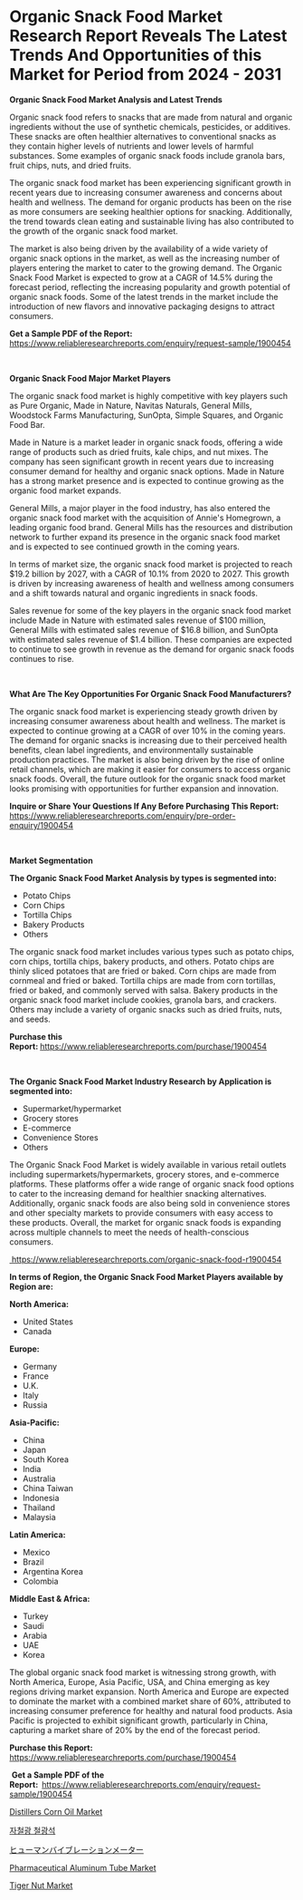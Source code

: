 <p><h1>Organic Snack Food Market Research Report Reveals The Latest Trends And Opportunities of this Market for Period from 2024 - 2031</h1></p><p><strong>Organic Snack Food Market Analysis and Latest Trends</strong></p>
<p><p>Organic snack food refers to snacks that are made from natural and organic ingredients without the use of synthetic chemicals, pesticides, or additives. These snacks are often healthier alternatives to conventional snacks as they contain higher levels of nutrients and lower levels of harmful substances. Some examples of organic snack foods include granola bars, fruit chips, nuts, and dried fruits.</p><p>The organic snack food market has been experiencing significant growth in recent years due to increasing consumer awareness and concerns about health and wellness. The demand for organic products has been on the rise as more consumers are seeking healthier options for snacking. Additionally, the trend towards clean eating and sustainable living has also contributed to the growth of the organic snack food market.</p><p>The market is also being driven by the availability of a wide variety of organic snack options in the market, as well as the increasing number of players entering the market to cater to the growing demand. The Organic Snack Food Market is expected to grow at a CAGR of 14.5% during the forecast period, reflecting the increasing popularity and growth potential of organic snack foods. Some of the latest trends in the market include the introduction of new flavors and innovative packaging designs to attract consumers.</p></p>
<p><strong>Get a Sample PDF of the Report:&nbsp;</strong> <a href="https://www.reliableresearchreports.com/enquiry/request-sample/1900454">https://www.reliableresearchreports.com/enquiry/request-sample/1900454</a></p>
<p>&nbsp;</p>
<p><strong>Organic Snack Food Major Market Players</strong></p>
<p><p>The organic snack food market is highly competitive with key players such as Pure Organic, Made in Nature, Navitas Naturals, General Mills, Woodstock Farms Manufacturing, SunOpta, Simple Squares, and Organic Food Bar. </p><p>Made in Nature is a market leader in organic snack foods, offering a wide range of products such as dried fruits, kale chips, and nut mixes. The company has seen significant growth in recent years due to increasing consumer demand for healthy and organic snack options. Made in Nature has a strong market presence and is expected to continue growing as the organic food market expands.</p><p>General Mills, a major player in the food industry, has also entered the organic snack food market with the acquisition of Annie's Homegrown, a leading organic food brand. General Mills has the resources and distribution network to further expand its presence in the organic snack food market and is expected to see continued growth in the coming years.</p><p>In terms of market size, the organic snack food market is projected to reach $19.2 billion by 2027, with a CAGR of 10.1% from 2020 to 2027. This growth is driven by increasing awareness of health and wellness among consumers and a shift towards natural and organic ingredients in snack foods.</p><p>Sales revenue for some of the key players in the organic snack food market include Made in Nature with estimated sales revenue of $100 million, General Mills with estimated sales revenue of $16.8 billion, and SunOpta with estimated sales revenue of $1.4 billion. These companies are expected to continue to see growth in revenue as the demand for organic snack foods continues to rise.</p></p>
<p>&nbsp;</p>
<p><strong>What Are The Key Opportunities For Organic Snack Food Manufacturers?</strong></p>
<p><p>The organic snack food market is experiencing steady growth driven by increasing consumer awareness about health and wellness. The market is expected to continue growing at a CAGR of over 10% in the coming years. The demand for organic snacks is increasing due to their perceived health benefits, clean label ingredients, and environmentally sustainable production practices. The market is also being driven by the rise of online retail channels, which are making it easier for consumers to access organic snack foods. Overall, the future outlook for the organic snack food market looks promising with opportunities for further expansion and innovation.</p></p>
<p><strong>Inquire or Share Your Questions If Any Before Purchasing This Report:</strong> <a href="https://www.reliableresearchreports.com/enquiry/pre-order-enquiry/1900454">https://www.reliableresearchreports.com/enquiry/pre-order-enquiry/1900454</a></p>
<p>&nbsp;</p>
<p><strong>Market Segmentation</strong></p>
<p><strong>The Organic Snack Food Market Analysis by types is segmented into:</strong></p>
<p><ul><li>Potato Chips</li><li>Corn Chips</li><li>Tortilla Chips</li><li>Bakery Products</li><li>Others</li></ul></p>
<p><p>The organic snack food market includes various types such as potato chips, corn chips, tortilla chips, bakery products, and others. Potato chips are thinly sliced potatoes that are fried or baked. Corn chips are made from cornmeal and fried or baked. Tortilla chips are made from corn tortillas, fried or baked, and commonly served with salsa. Bakery products in the organic snack food market include cookies, granola bars, and crackers. Others may include a variety of organic snacks such as dried fruits, nuts, and seeds.</p></p>
<p><strong>Purchase this Report:&nbsp;</strong><a href="https://www.reliableresearchreports.com/purchase/1900454">https://www.reliableresearchreports.com/purchase/1900454</a></p>
<p>&nbsp;</p>
<p><strong>The Organic Snack Food Market Industry Research by Application is segmented into:</strong></p>
<p><ul><li>Supermarket/hypermarket</li><li>Grocery stores</li><li>E-commerce</li><li>Convenience Stores</li><li>Others</li></ul></p>
<p><p>The Organic Snack Food Market is widely available in various retail outlets including supermarkets/hypermarkets, grocery stores, and e-commerce platforms. These platforms offer a wide range of organic snack food options to cater to the increasing demand for healthier snacking alternatives. Additionally, organic snack foods are also being sold in convenience stores and other specialty markets to provide consumers with easy access to these products. Overall, the market for organic snack foods is expanding across multiple channels to meet the needs of health-conscious consumers.</p></p>
<p><a href="https://www.reliableresearchreports.com/organic-snack-food-r1900454">&nbsp;https://www.reliableresearchreports.com/organic-snack-food-r1900454</a></p>
<p><strong>In terms of Region, the Organic Snack Food Market Players available by Region are:</strong></p>
<p>
    <p> <strong> North America: </strong>
        <ul>
            <li>United States</li>
            <li>Canada</li>
        </ul>
        </p> 
    <p> <strong> Europe: </strong>
        <ul>
            <li>Germany</li>
            <li>France</li>
            <li>U.K.</li>
            <li>Italy</li>
            <li>Russia</li>
        </ul>
        </p> 
    <p> <strong> Asia-Pacific: </strong>
        <ul>
            <li>China</li>
            <li>Japan</li>
            <li>South Korea</li>
            <li>India</li>
            <li>Australia</li>
            <li>China Taiwan</li>
            <li>Indonesia</li>
            <li>Thailand</li>
            <li>Malaysia</li>
        </ul>
        </p> 
    <p> <strong> Latin America: </strong>
        <ul>
            <li>Mexico</li>
            <li>Brazil</li>
            <li>Argentina Korea</li>
            <li>Colombia</li>
        </ul>
        </p> 
    <p> <strong> Middle East & Africa: </strong>
        <ul>
            <li>Turkey</li>
            <li>Saudi</li>
            <li>Arabia</li>
            <li>UAE</li>
            <li>Korea</li>
        </ul>
    </p>
    </p>
<p><p>The global organic snack food market is witnessing strong growth, with North America, Europe, Asia Pacific, USA, and China emerging as key regions driving market expansion. North America and Europe are expected to dominate the market with a combined market share of 60%, attributed to increasing consumer preference for healthy and natural food products. Asia Pacific is projected to exhibit significant growth, particularly in China, capturing a market share of 20% by the end of the forecast period.</p></p>
<p><strong>Purchase this Report: </strong><a href="https://www.reliableresearchreports.com/purchase/1900454">https://www.reliableresearchreports.com/purchase/1900454</a></p>
<p>&nbsp;<strong>Get a Sample PDF of the Report:&nbsp;&nbsp;</strong><a href="https://www.reliableresearchreports.com/enquiry/request-sample/1900454">https://www.reliableresearchreports.com/enquiry/request-sample/1900454</a></p>
<p><strong></strong></p>
<p><p><a href="https://summer-dogwood-3e9.notion.site/Global-Distillers-Corn-Oil-Market-by-Types-Applications-and-Major-Players-with-Regional-Growth-Ra-36d11a4e144f4c2eb6bf6efb7ee9909a">Distillers Corn Oil Market</a></p><p><a href="https://github.com/RichardLueilwitz787/Market-Research-Report-List-1/blob/main/546740717751.md">자철광 철광석</a></p><p><a href="https://github.com/efcvopdgkdx128/Market-Research-Report-List-1/blob/main/770875218994.md">ヒューマンバイブレーションメーター</a></p><p><a href="https://forested-sushi-9b0.notion.site/Pharmaceutical-Aluminum-Tube-Market-Furnish-Information-about-Market-Size-Market-Share-Market-Dyna-478f769cd13340b4aae3246cee6e9a33">Pharmaceutical Aluminum Tube Market</a></p><p><a href="https://github.com/Sherrillcrooksxa8i18ucf2m/Market-Research-Report-List-1/blob/main/tiger-nut-market.md">Tiger Nut Market</a></p></p>
